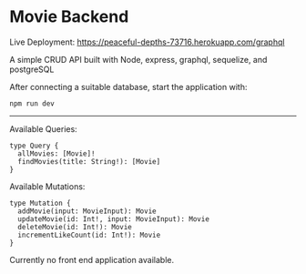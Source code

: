 # Movie Backend

Live Deployment: https://peaceful-depths-73716.herokuapp.com/graphql

A simple CRUD API built with Node, express, graphql, sequelize, and postgreSQL

After connecting a suitable database, start the application with:
```
npm run dev
```
---

Available Queries:
```
type Query {
  allMovies: [Movie]!
  findMovies(title: String!): [Movie]
}
```

Available Mutations:
```
type Mutation {
  addMovie(input: MovieInput): Movie
  updateMovie(id: Int!, input: MovieInput): Movie
  deleteMovie(id: Int!): Movie
  incrementLikeCount(id: Int!): Movie
}
```

Currently no front end application available.
